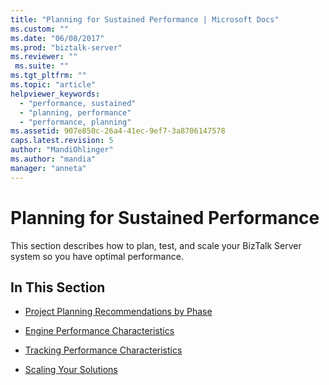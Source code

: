 ```yaml
---
title: "Planning for Sustained Performance | Microsoft Docs"
ms.custom: ""
ms.date: "06/08/2017"
ms.prod: "biztalk-server"
ms.reviewer: ""
 ms.suite: ""
ms.tgt_pltfrm: ""
ms.topic: "article"
helpviewer_keywords: 
  - "performance, sustained"
  - "planning, performance"
  - "performance, planning"
ms.assetid: 907e850c-26a4-41ec-9ef7-3a8706147578
caps.latest.revision: 5
author: "MandiOhlinger"
ms.author: "mandia"
manager: "anneta"
---
```

# Planning for Sustained Performance
This section describes how to plan, test, and scale your BizTalk Server system so you have optimal performance.  
  
## In This Section  
  
-   [Project Planning Recommendations by Phase](../core/project-planning-recommendations-by-phase.md)  
  
-   [Engine Performance Characteristics](../core/engine-performance-characteristics.md)  
  
-   [Tracking Performance Characteristics](../core/tracking-performance-characteristics.md)  
  
-   [Scaling Your Solutions](../core/scaling-your-solutions.md)